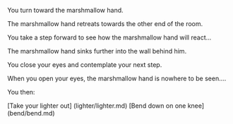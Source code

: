 You turn toward the marshmallow hand.

The marshmallow hand retreats towards the other end of the room.

You take a step forward to see how the marshmallow hand will react...

The marshmallow hand sinks further into the wall behind him.

You close your eyes and contemplate your next step.

When you open your eyes, the marshmallow hand is nowhere to be seen....

You then:

[Take your lighter out] (lighter/lighter.md)
[Bend down on one knee] (bend/bend.md)
